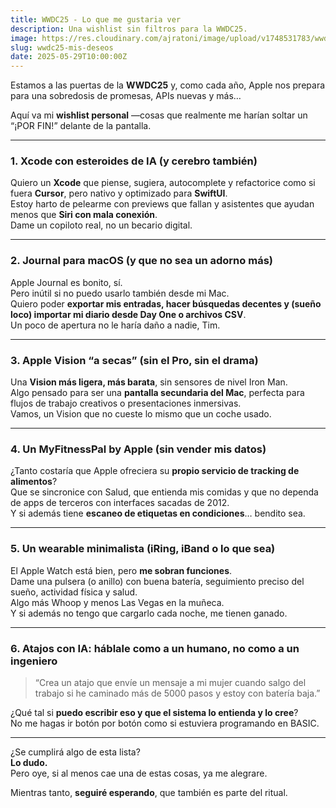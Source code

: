 ```yaml
---
title: WWDC25 - Lo que me gustaria ver
description: Una wishlist sin filtros para la WWDC25.
image: https://res.cloudinary.com/ajratoni/image/upload/v1748531783/wwdc25-deseos_clrmve.png
slug: wwdc25-mis-deseos
date: 2025-05-29T10:00:00Z
---
```


Estamos a las puertas de la **WWDC25** y, como cada año, Apple nos prepara para una sobredosis de promesas, APIs nuevas y más… 

Aquí va mi **wishlist personal** —cosas que realmente me harían soltar un “¡POR FIN!” delante de la pantalla.

---

### 1. Xcode con esteroides de IA (y cerebro también)

Quiero un **Xcode** que piense, sugiera, autocomplete y refactorice como si fuera **Cursor**, pero nativo y optimizado para **SwiftUI**.  
Estoy harto de pelearme con previews que fallan y asistentes que ayudan menos que **Siri con mala conexión**.  
Dame un copiloto real, no un becario digital.

---

### 2. Journal para macOS (y que no sea un adorno más)

Apple Journal es bonito, sí.  
Pero inútil si no puedo usarlo también desde mi Mac.  
Quiero poder **exportar mis entradas, hacer búsquedas decentes y (sueño loco) importar mi diario desde Day One o archivos CSV**.  
Un poco de apertura no le haría daño a nadie, Tim.

---

### 3. Apple Vision “a secas” (sin el Pro, sin el drama)

Una **Vision más ligera, más barata**, sin sensores de nivel Iron Man.  
Algo pensado para ser una **pantalla secundaria del Mac**, perfecta para flujos de trabajo creativos o presentaciones inmersivas.  
Vamos, un Vision que no cueste lo mismo que un coche usado.

---

### 4. Un MyFitnessPal by Apple (sin vender mis datos)

¿Tanto costaría que Apple ofreciera su **propio servicio de tracking de alimentos**?  
Que se sincronice con Salud, que entienda mis comidas y que no dependa de apps de terceros con interfaces sacadas de 2012.  
Y si además tiene **escaneo de etiquetas en condiciones**… bendito sea.

---

### 5. Un wearable minimalista (iRing, iBand o lo que sea)

El Apple Watch está bien, pero **me sobran funciones**.  
Dame una pulsera (o anillo) con buena batería, seguimiento preciso del sueño, actividad física y salud.  
Algo más Whoop y menos Las Vegas en la muñeca.  
Y si además no tengo que cargarlo cada noche, me tienen ganado.

---

### 6. Atajos con IA: háblale como a un humano, no como a un ingeniero

> “Crea un atajo que envíe un mensaje a mi mujer cuando salgo del trabajo si he caminado más de 5000 pasos y estoy con batería baja.”

¿Qué tal si **puedo escribir eso y que el sistema lo entienda y lo cree**?  
No me hagas ir botón por botón como si estuviera programando en BASIC.

---

¿Se cumplirá algo de esta lista?  
**Lo dudo.**  
Pero oye, si al menos cae una de estas cosas, ya me alegrare.

Mientras tanto, **seguiré esperando**, que también es parte del ritual.
